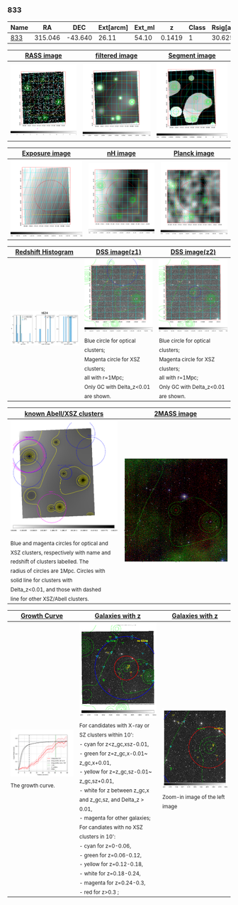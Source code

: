 <div STYLE="page-break-after: always;"></div>

### 833

|Name          |RA          |DEC      | Ext[arcm] | Ext_ml | z    | Class| Rsig[arcmin] | CRsig[c/s] | CR500[c/s] | R500[Mpc] |L500[erg/s]|F500[erg/s/cm^2]| M500[Msun]|Tx[keV]|beta|GC(XSZ,Delta_z<0.01)| GC(OPT,Delta_z<0.01)|GC|alias|
|--------------|------------|------------|---|---|-----------|--------|------|------|----|----|----|----|----|----|----|----|----|----|---|
|[833](script/833.md)     | 315.046       | -43.640       | 26.11    | 54.10   | 0.1419 | 1   | 30.625 |0.714 |0.638 |1.311 |6.679e+44 |1.239e-11 |7.362e+14 |7.677 |0.403 |-, |Wen, |-, |t624|

|[RASS image](../image/833/833_img.pdf)|[filtered image](../image/833/833_fil.pdf)|[Segment image](../image/833/833_seg.pdf)|
|-------------------|--------------------|-------------------|
| <img src="../image/833/833_img.png" width="300">  | <img src="../image/833/833_fil.png" width="300">   | <img src="../image/833/833_seg.png" width="300">  |

|[Exposure image](../image/833/833_mex.pdf)| [nH image](../image/833/833_nh.pdf)| [Planck image](../image/833/833_p.pdf)|
|-------------------|--------------------|-------------------|
|<img src="../image/833/833_mex.png" width="300">   | <img src="../image/833/833_nh.png" width="300">    | <img src="../image/833/833_p.png" width="300"> |

|[Redshift Histogram](../image/833/833_zg.pdf) | [DSS image(z1)](../image/833/833_dss_z1.pdf)      |  [DSS image(z2)](../image/833/833_dss_z2.pdf)    |
|-------------------|--------------------|-------------------|
|<img src="../image/833/833_zg.png" width="300"> |<img src="../image/833/833_dss_z1.png" width="300"> <sub><br>Blue circle for optical clusters; <br>Magenta circle for XSZ clusters; <br>all with r=1Mpc; <br>Only GC with Delta_z<0.01 are shown. </sub>| <img src="../image/833/833_dss_z2.png" width="300"><sub><br>Blue circle for optical clusters; <br>Magenta circle for XSZ clusters; <br>all with r=1Mpc; <br>Only GC with Delta_z<0.01 are shown. </sub> |

|[known Abell/XSZ clusters](../image/833/833_m.pdf) | [2MASS image](../image/833/833_2mass.pdf)      |
|-------------------|-------------------|
|<img src=../image/833/833_m.png width="300"> <sub><br>Blue and magenta circles for optical and <br>XSZ clusters, respectively with name and <br>redshift of clusters labelled. The <br>radius of circles are 1Mpc. Circles with <br>solid line for clusters with <br>Delta_z<0.01, and those with dashed <br>line for other XSZ/Abell clusters.        </sub>|<img src="../image/833/833_2mass.png" width="300">  |

|[Growth Curve](../image/833/833_gca_all.png) |[Galaxies with z](../image/833/833_opt_ned.pdf) |[Galaxies with z](../image/833/833_opt_ned_zoom.pdf) |
|-------------------|-------------------|-------------------|
| <img src="../image/833/833_gca_all.png" width="300"> <sub><br>The growth curve.</sub>| <img src=../image/833/833_opt_ned.png width="300"> <br><sub> For candidates with X-ray or SZ clusters within 10': <br> - cyan for z<z_gc,xsz-0.01, <br> - green for z=z_gc,x-0.01~ z_gc,x+0.01, <br> - yellow for z=z_gc,sz-0.01~ z_gc,sz+0.01, <br> - white for z between z_gc,x and z_gc,sz, and Delta_z > 0.01, <br> - magenta for other galaxies; <br>For candiates with no XSZ clusters in 10': <br> - cyan for z=0-0.06, <br> - green for z=0.06-0.12, <br> - yellow for z=0.12-0.18, <br> - white for z=0.18-0.24, <br> - magenta for z=0.24-0.3, <br> - red for z>0.3 ;  </sub>|<img src=../image/833/833_opt_ned_zoom.png width="300">  <br><sub> Zoom-in image of the left image</sub>|




